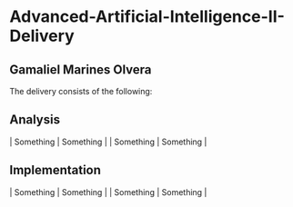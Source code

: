# Advanced-Artificial-Intelligence-II-Delivery

Gamaliel Marines Olvera
---
The delivery consists of the following:

## Analysis 

| Something | Something |
| Something | Something |


## Implementation 

| Something | Something |
| Something | Something |

